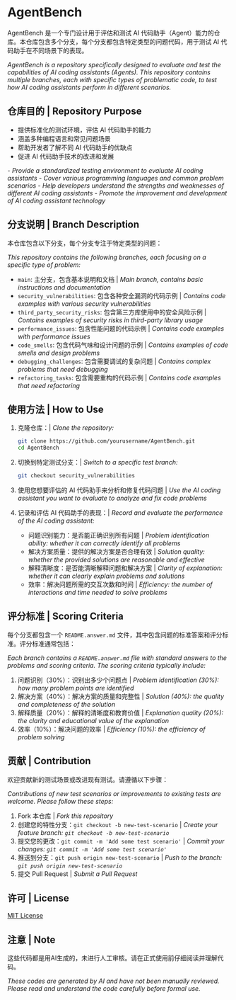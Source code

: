 # AgentBench

AgentBench 是一个专门设计用于评估和测试 AI 代码助手（Agent）能力的仓库。本仓库包含多个分支，每个分支都包含特定类型的问题代码，用于测试 AI 代码助手在不同场景下的表现。

*AgentBench is a repository specifically designed to evaluate and test the capabilities of AI coding assistants (Agents). This repository contains multiple branches, each with specific types of problematic code, to test how AI coding assistants perform in different scenarios.*

## 仓库目的 | Repository Purpose

- 提供标准化的测试环境，评估 AI 代码助手的能力
- 涵盖多种编程语言和常见问题场景
- 帮助开发者了解不同 AI 代码助手的优缺点
- 促进 AI 代码助手技术的改进和发展

*- Provide a standardized testing environment to evaluate AI coding assistants*
*- Cover various programming languages and common problem scenarios*
*- Help developers understand the strengths and weaknesses of different AI coding assistants*
*- Promote the improvement and development of AI coding assistant technology*

## 分支说明 | Branch Description

本仓库包含以下分支，每个分支专注于特定类型的问题：

*This repository contains the following branches, each focusing on a specific type of problem:*

- `main`: 主分支，包含基本说明和文档 | *Main branch, contains basic instructions and documentation*
- `security_vulnerabilities`: 包含各种安全漏洞的代码示例 | *Contains code examples with various security vulnerabilities*
- `third_party_security_risks`: 包含第三方库使用中的安全风险示例 | *Contains examples of security risks in third-party library usage*
- `performance_issues`: 包含性能问题的代码示例 | *Contains code examples with performance issues*
- `code_smells`: 包含代码气味和设计问题的示例 | *Contains examples of code smells and design problems*
- `debugging_challenges`: 包含需要调试的复杂问题 | *Contains complex problems that need debugging*
- `refactoring_tasks`: 包含需要重构的代码示例 | *Contains code examples that need refactoring*

## 使用方法 | How to Use

1. 克隆仓库：| *Clone the repository:*
   ```bash
   git clone https://github.com/yourusername/AgentBench.git
   cd AgentBench
   ```

2. 切换到特定测试分支：| *Switch to a specific test branch:*
   ```bash
   git checkout security_vulnerabilities
   ```

3. 使用您想要评估的 AI 代码助手来分析和修复代码问题 | *Use the AI coding assistant you want to evaluate to analyze and fix code problems*

4. 记录和评估 AI 代码助手的表现：| *Record and evaluate the performance of the AI coding assistant:*
   - 问题识别能力：是否能正确识别所有问题 | *Problem identification ability: whether it can correctly identify all problems*
   - 解决方案质量：提供的解决方案是否合理有效 | *Solution quality: whether the provided solutions are reasonable and effective*
   - 解释清晰度：是否能清晰解释问题和解决方案 | *Clarity of explanation: whether it can clearly explain problems and solutions*
   - 效率：解决问题所需的交互次数和时间 | *Efficiency: the number of interactions and time needed to solve problems*

## 评分标准 | Scoring Criteria

每个分支都包含一个 `README.answer.md` 文件，其中包含问题的标准答案和评分标准。评分标准通常包括：

*Each branch contains a `README.answer.md` file with standard answers to the problems and scoring criteria. The scoring criteria typically include:*

1. 问题识别（30%）：识别出多少个问题点 | *Problem identification (30%): how many problem points are identified*
2. 解决方案（40%）：解决方案的质量和完整性 | *Solution (40%): the quality and completeness of the solution*
3. 解释质量（20%）：解释的清晰度和教育价值 | *Explanation quality (20%): the clarity and educational value of the explanation*
4. 效率（10%）：解决问题的效率 | *Efficiency (10%): the efficiency of problem solving*

## 贡献 | Contribution

欢迎贡献新的测试场景或改进现有测试。请遵循以下步骤：

*Contributions of new test scenarios or improvements to existing tests are welcome. Please follow these steps:*

1. Fork 本仓库 | *Fork this repository*
2. 创建您的特性分支：`git checkout -b new-test-scenario` | *Create your feature branch: `git checkout -b new-test-scenario`*
3. 提交您的更改：`git commit -m 'Add some test scenario'` | *Commit your changes: `git commit -m 'Add some test scenario'`*
4. 推送到分支：`git push origin new-test-scenario` | *Push to the branch: `git push origin new-test-scenario`*
5. 提交 Pull Request | *Submit a Pull Request*

## 许可 | License

[MIT License](LICENSE)

## 注意 | Note

这些代码都是用AI生成的，未进行人工审核。请在正式使用前仔细阅读并理解代码。

*These codes are generated by AI and have not been manually reviewed. Please read and understand the code carefully before formal use.*